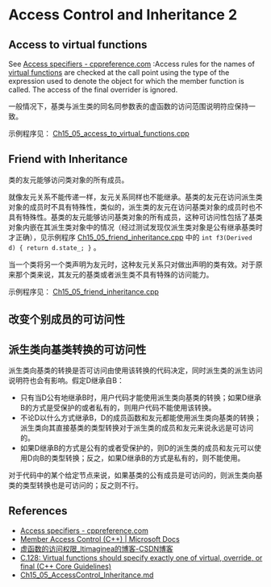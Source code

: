 # Access Control and Inheritance 2

## Access to virtual functions

See [Access specifiers - cppreference.com](https://en.cppreference.com/w/cpp/language/access) :Access rules for the names of [virtual functions](https://en.cppreference.com/w/cpp/language/virtual) are checked at the call point using the type of the expression used to  denote the object for which the member function is called. The access of the final overrider is ignored.

一般情况下，基类与派生类的同名同参数表的虚函数的访问范围说明符应保持一致。

示例程序见： [Ch15_05_access_to_virtual_functions.cpp](./Ch15_05_access_to_virtual_functions.cpp)

## Friend with Inheritance

类的友元能够访问类对象的所有成员。

就像友元关系不能传递一样，友元关系同样也不能继承。基类的友元在访问派生类对象的成员时不具有特殊性，类似的，派生类的友元在访问基类对象的成员时也不具有特殊性。基类的友元能够访问基类对象的所有成员，这种可访问性包括了基类对象内嵌在其派生类对象中的情况（经过测试发现仅派生类对象是公有继承基类时才正确），见示例程序 [Ch15_05_friend_inheritance.cpp](./Ch15_05_friend_inheritance.cpp) 中的 `int f3(Derived d) { return d.state_; }` 。

当一个类将另一个类声明为友元时，这种友元关系只对做出声明的类有效。对于原来那个类来说，其友元的基类或者派生类不具有特殊的访问能力。

示例程序见： [Ch15_05_friend_inheritance.cpp](./Ch15_05_friend_inheritance.cpp)

## 改变个别成员的可访问性



## 派生类向基类转换的可访问性

派生类向基类的转换是否可访问由使用该转换的代码决定，同时派生类的派生访问说明符也会有影响。假定D继承自B：

- 只有当D公有地继承B时，用户代码才能使用派生类向基类的转换；如果D继承B的方式是受保护的或者私有的，则用户代码不能使用该转换。
- 不论D以什么方式继承B，D的成员函数和友元都能使用派生类向基类的转换；派生类向其直接基类的类型转换对于派生类的成员和友元来说永远是可访问的。
- 如果D继承B的方式是公有的或者受保护的，则D的派生类的成员和友元可以使用D向B的类型转换；反之，如果D继承B的方式是私有的，则不能使用。 

对于代码中的某个给定节点来说，如果基类的公有成员是可访问的，则派生类向基类的类型转换也是可访问的；反之则不行。

## References

- [Access specifiers - cppreference.com](https://en.cppreference.com/w/cpp/language/access)
- [Member Access Control (C++) | Microsoft Docs](https://docs.microsoft.com/en-us/cpp/cpp/member-access-control-cpp?view=msvc-170#access-to-virtual-functions)
- [虚函数的访问权限_ltimaginea的博客-CSDN博客](https://blog.csdn.net/sinat_43125576/article/details/110359051)
- [C.128: Virtual functions should specify exactly one of virtual, override, or final (C++ Core Guidelines)](http://isocpp.github.io/CppCoreGuidelines/CppCoreGuidelines#Rh-override)
- [Ch15_05_AccessControl_Inheritance.md](./Ch15_05_AccessControl_Inheritance.md)



